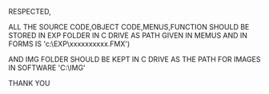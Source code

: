 RESPECTED,

ALL THE SOURCE CODE,OBJECT CODE,MENUS,FUNCTION SHOULD BE STORED IN EXP FOLDER IN C DRIVE AS PATH GIVEN IN MEMUS AND IN FORMS IS
'c:\EXP\xxxxxxxxxx.FMX')

AND IMG FOLDER SHOULD BE KEPT IN C DRIVE AS THE PATH FOR IMAGES IN SOFTWARE 'C:\IMG'

THANK YOU
